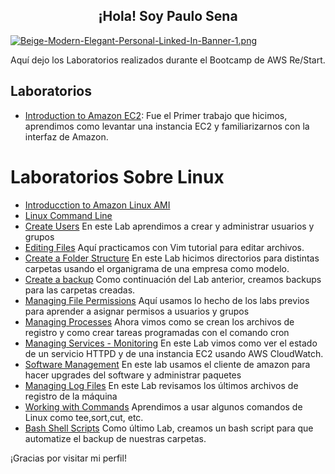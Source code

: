 <div style="text-align:center;">

## ¡Hola! Soy Paulo Sena

</div>

[![Beige-Modern-Elegant-Personal-Linked-In-Banner-1.png](https://i.postimg.cc/CM2b81cp/Beige-Modern-Elegant-Personal-Linked-In-Banner-1.png)](https://postimg.cc/nMvsbH83)

Aquí dejo los Laboratorios realizados durante el Bootcamp de AWS Re/Start.
## Laboratorios

- [Introduction to Amazon EC2](https://docs.google.com/document/d/1WbCMHjA2rEuDM2GPm6EykRjCeTnFTjJ2QzDuxxY_rRk/edit?usp=drive_link): Fue el Primer trabajo que hicimos, aprendimos como levantar una instancia EC2 y familiarizarnos con la interfaz de Amazon.

 # Laboratorios Sobre Linux
- [Introducction to Amazon Linux AMI](https://drive.google.com/file/d/1Csra_cG70P0MNMDnJrkBj_fwfZHzzMZs/view?usp=sharing)
- [Linux Command Line]([link_al_proyecto_3](https://drive.google.com/file/d/1kOWTF4Qe1wBidhmoFzDU6z3P8RIPAGp3/view?usp=sharing)https://drive.google.com/file/d/1kOWTF4Qe1wBidhmoFzDU6z3P8RIPAGp3/view?usp=sharing)
- [Create Users](https://docs.google.com/document/d/1ztYEKGyLwZ1rRaEt6oYaKP5b-QMBoWTU/edit?usp=sharing&ouid=105503689924360951210&rtpof=true&sd=true) En este Lab aprendimos a crear y administrar usuarios y grupos
- [Editing Files](https://docs.google.com/document/d/194CBMbfKO4_yjdQDlAx_H0_7W3ao7JVa/edit?usp=sharing&ouid=105503689924360951210&rtpof=true&sd=true) Aquí practicamos con Vim tutorial para editar archivos.
- [Create a Folder Structure](https://docs.google.com/document/d/1e4JE0mTs7pIMSeOiNFxJci9lFR6DRKKT/edit?usp=sharing&ouid=105503689924360951210&rtpof=true&sd=true) En este Lab hicimos directorios para distintas carpetas usando el organigrama de una empresa como modelo.
- [Create a backup](https://docs.google.com/document/d/1iSvModtCIhxTK_q2XIfkGLxMP25ekdv5/edit?usp=sharing&ouid=105503689924360951210&rtpof=true&sd=true) Como continuación del Lab anterior, creamos backups para las carpetas creadas.
- [Managing File Permissions](https://docs.google.com/document/d/1ThQYoGF6UPqKC0Kqfztg5w4ln5DVv27fY77Cf3QOkYQ/edit?usp=sharing) Aquí usamos lo hecho de los labs previos para aprender a asignar permisos a usuarios y grupos
- [Managing Processes](https://docs.google.com/document/d/1nKTE3LYHXEH__wQtbXdKs4jPj45AdzlO/edit?usp=sharing&ouid=105503689924360951210&rtpof=true&sd=true) Ahora vimos como se crean los archivos de registro y como crear tareas programadas con el comando cron
- [Managing Services - Monitoring](https://docs.google.com/document/d/1FleDweNMRFcikyx7KugizBbhE3zQIelx/edit?usp=sharing&ouid=105503689924360951210&rtpof=true&sd=true) En este Lab vimos como ver el estado de un servicio HTTPD y de una instancia EC2 usando AWS CloudWatch.
- [Software Management](https://docs.google.com/document/d/1zhzcgaMq7ulprLs0KtFtZGhfRMkil4zz/edit?usp=sharing&ouid=105503689924360951210&rtpof=true&sd=true) En este lab usamos el cliente de amazon para hacer upgrades del software y administrar paquetes
- [Managing Log Files](https://docs.google.com/document/d/1BKubPE4WHeml6ab9CPWmlCZHJTpbo-g7/edit?usp=sharing&ouid=105503689924360951210&rtpof=true&sd=true) En este Lab revisamos los últimos archivos de registro de la máquina
- [Working with Commands](https://docs.google.com/document/d/14qKcS_nItRMzX1DXnHJLAmDQrSIjrJXF/edit?usp=sharing&ouid=105503689924360951210&rtpof=true&sd=true) Aprendimos a usar algunos comandos de Linux como tee,sort,cut, etc.
- [Bash Shell Scripts](https://docs.google.com/document/d/1SBnvAENJ9xWMAtvbz4y2p0SlLNwerftN/edit?usp=sharing&ouid=105503689924360951210&rtpof=true&sd=true) Como último Lab, creamos un bash script para que automatize el backup de nuestras carpetas.


¡Gracias por visitar mi perfil!
